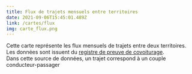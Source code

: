 ```yaml
---
title: Flux de trajets mensuels entre territoires
date: 2021-09-06T15:45:01.489Z
link: /cartes/flux
img: carte_flux.png
---
```


Cette carte représente les flux mensuels de trajets entre deux territoires.  
Les données sont issuent du [registre de preuve de covoiturage](https://www.data.gouv.fr/fr/datasets/trajets-realises-en-covoiturage-registre-de-preuve-de-covoiturage/).  
Dans cette source de données, un trajet correspond à un couple conducteur-passager